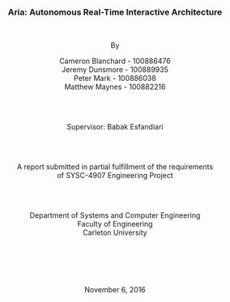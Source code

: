 <div style="text-align:center; padding-top: 200px;">
	<h3 class="unnumbered" >Aria: Autonomous Real-Time Interactive Architecture</h3>
	<br/>
	<p>By</p>
	<p>
		Cameron Blanchard - 100886476
		<br/>
		Jeremy Dunsmore - 100889935
		<br/>
		Peter Mark - 100886038
		<br/>
		Matthew Maynes - 100882216
	</p>
	<br/>
	<br/>
	<p>Supervisor: Babak Esfandiari</p>
	<br/>
	<br/>
	<p>
		A report submitted in partial fulfillment of the requirements 
		<br/>
		of SYSC-4907 Engineering Project
	</p>
	<br/>
	<br/>
	<p>
		Department of Systems and Computer Engineering 
		<br/> 
		Faculty of Engineering 
		<br/> 
		Carleton University
	</p>
	<br/>
	<br/>
	<br/>
	<br/>
	<p>November 6, 2016</p>
</div>

<p style="page-break-after:always;"></p>
